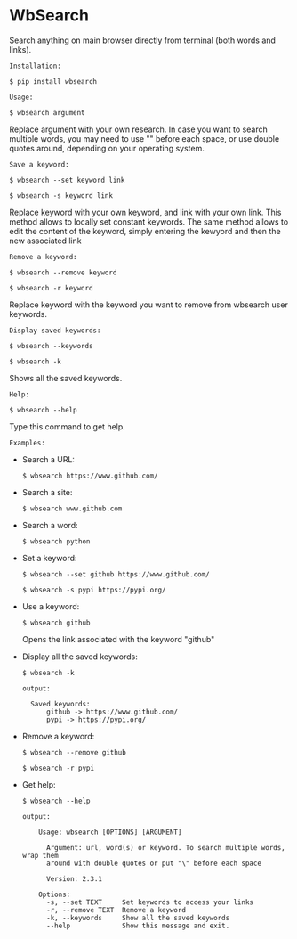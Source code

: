 # WbSearch

Search anything on main browser directly from terminal (both words and links).

`Installation:`

    $ pip install wbsearch

`Usage:`

    $ wbsearch argument

Replace argument with your own research. 
In case you want to search multiple words, you may need to use "\" before each space, 
or use double quotes around, depending on your operating system.

`Save a keyword:`

    $ wbsearch --set keyword link
    
    $ wbsearch -s keyword link

Replace keyword with your own keyword, and link with your own link. 
This method allows to locally set constant keywords.
The same method allows to edit the content of the keyword, simply entering the kewyord and then the new associated link 

`Remove a keyword:`

    $ wbsearch --remove keyword
    
    $ wbsearch -r keyword

Replace keyword with the keyword you want to remove from wbsearch user keywords.

`Display saved keywords:`

    $ wbsearch --keywords
    
    $ wbsearch -k

Shows all the saved keywords.

`Help:`

    $ wbsearch --help

Type this command to get help.

`Examples:`

- Search a URL:
        
      $ wbsearch https://www.github.com/

- Search a site:

      $ wbsearch www.github.com

- Search a word:

      $ wbsearch python

- Set a keyword:

      $ wbsearch --set github https://www.github.com/

      $ wbsearch -s pypi https://pypi.org/

- Use a keyword:

      $ wbsearch github 

    Opens the link associated with the keyword "github"


- Display all the saved keywords:

      $ wbsearch -k
        
      output:

        Saved keywords:
            github -> https://www.github.com/
            pypi -> https://pypi.org/

- Remove a keyword:

      $ wbsearch --remove github

      $ wbsearch -r pypi

- Get help:

      $ wbsearch --help
        
      output:

          Usage: wbsearch [OPTIONS] [ARGUMENT]

            Argument: url, word(s) or keyword. To search multiple words, wrap them
            around with double quotes or put "\" before each space

            Version: 2.3.1

          Options:
            -s, --set TEXT     Set keywords to access your links
            -r, --remove TEXT  Remove a keyword
            -k, --keywords     Show all the saved keywords
            --help             Show this message and exit.
